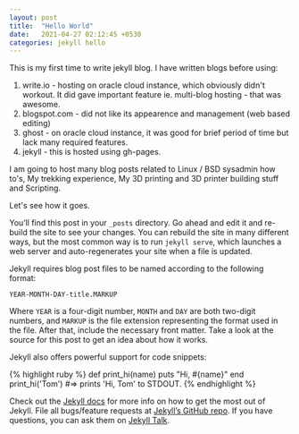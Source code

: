 ```yaml
---
layout: post
title:  "Hello World"
date:   2021-04-27 02:12:45 +0530
categories: jekyll hello
---
```


This is my first time to write jekyll blog.
I have written blogs before using:
1. write.io - hosting on oracle cloud instance, which obviously didn't workout. It did gave important feature ie. multi-blog hosting - that was awesome.
2. blogspot.com - did not like its appearence and management (web based editing)
3. ghost - on oracle cloud instance, it was good for brief period of time but lack many required features.
4. jekyll - this is hosted using gh-pages.

I am going to host many blog posts related to Linux / BSD sysadmin how to's, My trekking experience, My 3D printing and 3D printer building stuff and Scripting.

Let's see how it goes.

You’ll find this post in your `_posts` directory. Go ahead and edit it and re-build the site to see your changes. You can rebuild the site in many different ways, but the most common way is to run `jekyll serve`, which launches a web server and auto-regenerates your site when a file is updated.

Jekyll requires blog post files to be named according to the following format:

`YEAR-MONTH-DAY-title.MARKUP`

Where `YEAR` is a four-digit number, `MONTH` and `DAY` are both two-digit numbers, and `MARKUP` is the file extension representing the format used in the file. After that, include the necessary front matter. Take a look at the source for this post to get an idea about how it works.

Jekyll also offers powerful support for code snippets:

{% highlight ruby %}
def print_hi(name)
  puts "Hi, #{name}"
end
print_hi('Tom')
#=> prints 'Hi, Tom' to STDOUT.
{% endhighlight %}

Check out the [Jekyll docs][jekyll-docs] for more info on how to get the most out of Jekyll. File all bugs/feature requests at [Jekyll’s GitHub repo][jekyll-gh]. If you have questions, you can ask them on [Jekyll Talk][jekyll-talk].

[jekyll-docs]: https://jekyllrb.com/docs/home
[jekyll-gh]:   https://github.com/jekyll/jekyll
[jekyll-talk]: https://talk.jekyllrb.com/
